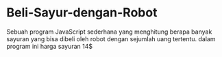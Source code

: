 # Beli-Sayur-dengan-Robot
Sebuah program JavaScript sederhana yang menghitung berapa banyak sayuran yang bisa dibeli oleh robot dengan sejumlah uang tertentu. dalam program ini harga sayuran 14$
